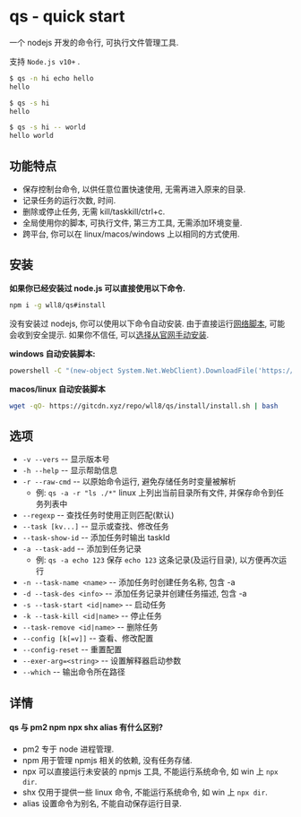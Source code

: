 # qs - quick start
一个 nodejs 开发的命令行, 可执行文件管理工具.

支持 `Node.js v10+` .

``` sh
$ qs -n hi echo hello
hello

$ qs -s hi
hello

$ qs -s hi -- world
hello world
```

## 功能特点
- 保存控制台命令, 以供任意位置快速使用, 无需再进入原来的目录.
- 记录任务的运行次数, 时间.
- 删除或停止任务, 无需 kill/taskkill/ctrl+c.
- 全局使用你的脚本, 可执行文件, 第三方工具, 无需添加环境变量.
- 跨平台, 你可以在 linux/macos/windows 上以相同的方式使用.


## 安装
**如果你已经安装过 node.js 可以直接使用以下命令.**
``` sh
npm i -g wll8/qs#install
```

没有安装过 nodejs, 你可以使用以下命令自动安装. 由于直接运行[网络脚本](https://gitcdn.xyz/repo/wll8/qs/install/install.bat), 可能会收到安全提示. 如果你不信任, 可以[选择从官网手动安装](https://nodejs.org/en/download/).

**windows 自动安装脚本:**
``` sh
powershell -C "(new-object System.Net.WebClient).DownloadFile('https://gitcdn.xyz/repo/wll8/qs/install/install.bat', 'install.bat'); start-process install.bat"
```

**macos/linux 自动安装脚本**
``` sh
wget -qO- https://gitcdn.xyz/repo/wll8/qs/install/install.sh | bash
```

## 选项
- `-v --vers` -- 显示版本号
- `-h --help` -- 显示帮助信息
- `-r --raw-cmd` -- 以原始命令运行, 避免存储任务时变量被解析
  - 例: `qs -a -r "ls ./*"` linux 上列出当前目录所有文件, 并保存命令到任务列表中
- `--regexp` -- 查找任务时使用正则匹配(默认)
- `--task [kv...]` -- 显示或查找、修改任务
- `--task-show-id` -- 添加任务时输出 taskId
- `-a --task-add` -- 添加到任务记录
  - 例: `qs -a echo 123` 保存 `echo 123` 这条记录(及运行目录), 以方便再次运行
- `-n --task-name <name>` -- 添加任务时创建任务名称, 包含 -a
- `-d --task-des <info>` -- 添加任务记录并创建任务描述, 包含 -a
- `-s --task-start <id|name>` -- 启动任务
- `-k --task-kill <id|name>` -- 停止任务
- `--task-remove <id|name>` -- 删除任务
- `--config [k[=v]]` -- 查看、修改配置
- `--config-reset` -- 重置配置
- `--exer-arg=<string>` -- 设置解释器启动参数
- `--which` -- 输出命令所在路径

## 详情
#### qs 与 pm2 npm npx shx alias 有什么区别?
  - pm2 专于 node 进程管理.
  - npm 用于管理 npmjs 相关的依赖, 没有任务存储.
  - npx 可以直接运行未安装的 npmjs 工具, 不能运行系统命令, 如 win 上 `npx dir`.
  - shx 仅用于提供一些 linux 命令, 不能运行系统命令, 如 win 上 `npx dir`.
  - alias 设置命令为别名, 不能自动保存运行目录.
